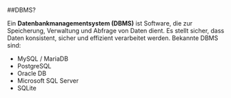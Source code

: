 ##DBMS?

Ein **Datenbankmanagementsystem (DBMS)** ist Software, die zur Speicherung, Verwaltung und Abfrage von Daten dient. Es stellt sicher, dass Daten konsistent, sicher und effizient verarbeitet werden. Bekannte DBMS sind:

- MySQL / MariaDB
- PostgreSQL
- Oracle DB
- Microsoft SQL Server
- SQLite
